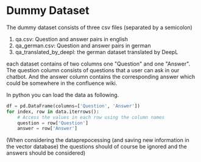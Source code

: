 # Dummy Dataset
The dummy dataset consists of three csv files (separated by a semicolon)
1. qa.csv: Question and answer pairs in english
2. qa_german.csv: Question and answer pairs in german
3. qa_translated_by_deepl: the german dataset translated by DeepL

each dataset contains of two columns one "Question" and one "Answer".
The question column consists of questions that a user can ask in our chatbot.
And the answer column contains the corresponding answer which could be somewhere in the confluence wiki.

In python you can load the data as following.
```` python
df = pd.DataFrame(columns=['Question', 'Answer'])
for index, row in data.iterrows():
    # Access the values in each row using the column names
    question = row['Question']
    answer = row['Answer']
````

(When considering the dataprepocessing (and saving new information in the vector database) the questions should of course be ignored and the answers should be considered)